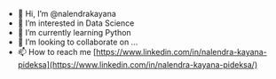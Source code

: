 - 👋 Hi, I’m @nalendrakayana
- 👀 I’m interested in Data Science
- 🌱 I’m currently learning Python
- 💞️ I’m looking to collaborate on ...
- 📫 How to reach me [https://www.linkedin.com/in/nalendra-kayana-pideksa](https://www.linkedin.com/in/nalendra-kayana-pideksa/)

<!---
nalendrakayana/nalendrakayana is a ✨ special ✨ repository because its `README.md` (this file) appears on your GitHub profile.
You can click the Preview link to take a look at your changes.
--->
